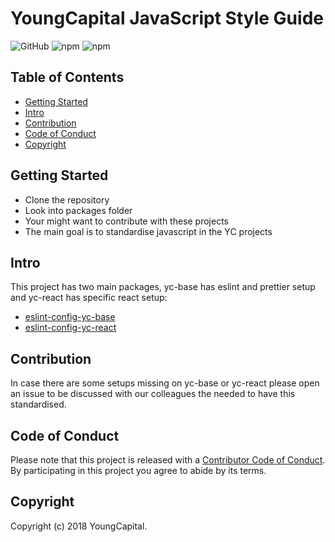 # YoungCapital JavaScript Style Guide

![GitHub](https://img.shields.io/github/license/youngcapital/yc-linter)
![npm](https://img.shields.io/npm/v/@youngcapital/eslint-config-yc-react?label=npm%20%40youngcapital%2Feslint-config-yc-react)
![npm](https://img.shields.io/npm/v/@youngcapital/eslint-config-yc-base?label=npm%20%40youngcapital%2Feslint-config-yc-base)

## Table of Contents

- [Getting Started](#configuration)
- [Intro](#intro)
- [Contribution](#contribution)
- [Code of Conduct](#code-of-conduct)
- [Copyright](#copyright)

## Getting Started

- Clone the repository
- Look into packages folder
- Your might want to contribute with these projects
- The main goal is to standardise javascript in the YC projects

## Intro

This project has two main packages, yc-base has eslint and prettier setup and yc-react has specific react setup:

- [eslint-config-yc-base](/packages/eslint-config-yc-base/README.md)
- [eslint-config-yc-react](/packages/eslint-config-yc-react/README.md)

## Contribution

In case there are some setups missing on yc-base or yc-react please open an issue to be discussed with our colleagues the needed to have this standardised.

## Code of Conduct

Please note that this project is released with a [Contributor Code of Conduct](CODE_OF_CONDUCT.md). By participating in this project you agree to abide by its terms.

## Copyright

Copyright (c) 2018 YoungCapital.
